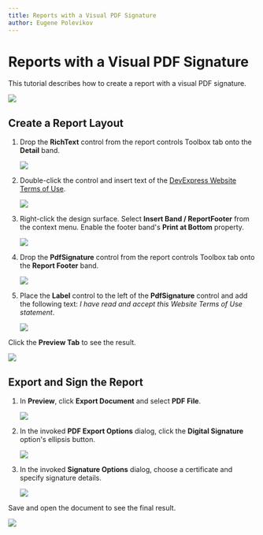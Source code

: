 ```yaml
---
title: Reports with a Visual PDF Signature
author: Eugene Polevikov
---
```

# Reports with a Visual PDF Signature

This tutorial describes how to create a report with a visual PDF signature.

![](../../../../images/pdf-signature-report-result-after-sign-lower.png)

## Create a Report Layout

1. Drop the **RichText** control from the report controls Toolbox tab onto the **Detail** band.

    ![](../../../../images/pdf-signature-report-drop-rich-text.png)

2. Double-click the control and insert text of the [DevExpress Website Terms of Use](https://www.devexpress.com/aboutus/legal.xml).

    ![](../../../../images/pdf-signature-report-add-data-to-rich-text.png)

3. Right-click the design surface. Select **Insert Band / ReportFooter** from the context menu. Enable the footer band's **Print at Bottom** property.

    ![](../../../../images/pdf-signature-report-add-report-footer.png)

4. Drop the **PdfSignature** control from the report controls Toolbox tab onto the **Report Footer** band.

    ![](../../../../images/pdf-signature-report-add-pdf-signature.png)

5. Place the **Label** control to the left of the **PdfSignature** control and add the following text: _I have read and accept this Website Terms of Use statement_.

    ![](../../../../images/pdf-signature-report-add-xr-label-and-line.png)

Click the **Preview Tab** to see the result.

![](../../../../images/pdf-signature-report-result-before-sign.png)

## Export and Sign the Report

1. In **Preview**, click **Export Document** and select **PDF File**.

    ![](../../../../images/pdf-signature-report-sign-1.png)

2. In the invoked **PDF Export Options** dialog, click the **Digital Signature** option's ellipsis button.

    ![](../../../../images/pdf-signature-report-sign-2.png)

3. In the invoked **Signature Options** dialog, choose a certificate and specify signature details.

    ![](../../../../images/pdf-signature-report-sign-3.png)

Save and open the document to see the final result.

![](../../../../images/pdf-signature-report-result-after-sign.png)